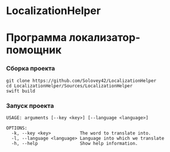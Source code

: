 # LocalizationHelper

# Программа локализатор-помощник

### Сборка проекта
> 
    git clone https://github.com/Solovey42/LocalizationHelper
    cd LocalizationHelper/Sources/LocalizationHelper
    swift build 
### Запуск проекта
> 
    USAGE: arguments [--key <key>] [--language <language>]
    
    OPTIONS:
      -k, --key <key>           The word to translate into. 
      -l, --language <language> Language into which we translate 
      -h, --help                Show help information.

